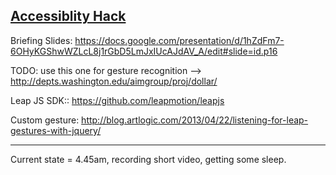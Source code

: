 ## [Accessiblity Hack](http://accessibilityhack.com/)

Briefing Slides: https://docs.google.com/presentation/d/1hZdFm7-6OHyKGShwWZLcL8j1rGbD5LmJxIUcAJdAV_A/edit#slide=id.p16

TODO: use this one for gesture recognition --> http://depts.washington.edu/aimgroup/proj/dollar/

Leap JS SDK:: https://github.com/leapmotion/leapjs

Custom gesture: http://blog.artlogic.com/2013/04/22/listening-for-leap-gestures-with-jquery/

***

Current state = 4.45am, recording short video, getting some sleep.